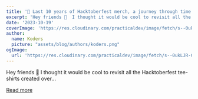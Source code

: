 ```yaml
---
title: '👕 Last 10 years of Hacktoberfest merch, a journey through time 👀'
excerpt: 'Hey friends 👋  I thought it would be cool to revisit all the Hacktoberfest tee-shirts created over...'
date: '2023-10-19'
coverImage: 'https://res.cloudinary.com/practicaldev/image/fetch/s--0ukLJR-C--/c_imagga_scale,f_auto,fl_progressive,h_420,q_auto,w_1000/https://dev-to-uploads.s3.amazonaws.com/uploads/articles/eclhhw78atsoxdx0a8y7.png'
author:
  name: Koders
  picture: "assets/blog/authors/koders.png"
ogImage:
  url: 'https://res.cloudinary.com/practicaldev/image/fetch/s--0ukLJR-C--/c_imagga_scale,f_auto,fl_progressive,h_420,q_auto,w_1000/https://dev-to-uploads.s3.amazonaws.com/uploads/articles/eclhhw78atsoxdx0a8y7.png'
---
```


Hey friends 👋  I thought it would be cool to revisit all the Hacktoberfest tee-shirts created over...

[Read more](https://dev.to/quine/last-10-years-of-hacktoberfest-merch-a-journey-through-time-8od)

